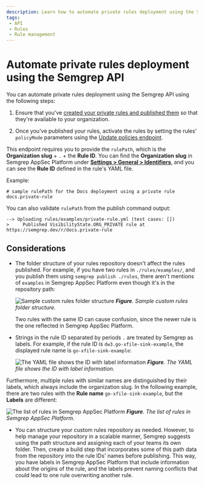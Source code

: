 ```yaml
---
description: Learn how to automate private rules deployment using the Semgrep API.
tags:
 - API
 - Rules
 - Rule management
---
```


# Automate private rules deployment using the Semgrep API

You can automate private rules deployment using the Semgrep API using the following steps:

1. Ensure that you've [created your private rules and published them](/writing-rules/private-rules) so that they're available to your organization.

2. Once you've published your rules, activate the rules by setting the rules' `policyMode` parameters using the [Update policies endpoint](https://semgrep.dev/api/v1/docs/#tag/PoliciesService/operation/semgrep_app.saas.handlers.ruleboard.update_ruleboard_api).

 This endpoint requires you to provide the `rulePath`, which is the **Organization slug** + `.` + the **Rule ID**. You can find the **Organization slug** in Semgrep AppSec Platform under [**Settings > General > Identifiers**](https://semgrep.dev/orgs/-/settings/general/identifiers), and you can see the **Rule ID** defined in the rule's YAML file.

 Example:

 ```text
 # sample rulePath for the Docs deployment using a private rule
 docs.private-rule
 ```

 You can also validate `rulePath` from the publish command output:

 ```console
 --> Uploading rules/examples/private-rule.yml (test cases: [])
 >     Published VisibilityState.ORG_PRIVATE rule at https://semgrep.dev/r/docs.private-rule
 ```

## Considerations

- The folder structure of your rules repository doesn't affect the rules published. For example, if you have two rules in `./rules/examples/`, and you publish them using `semgrep publish ./rules`, there aren't mentions of `examples` in Semgrep AppSec Platform even though it's in the repository path:

  ![Sample custom rules folder structure](/img/publish-custom-rules-1.png#md-width)
  _**Figure**. Sample custom rules folder structure._

  Two rules with the same ID can cause confusion, since the newer rule is the one reflected in Semgrep AppSec Platform.

- Strings in the rule ID separated by periods `.` are treated by Semgrep as labels. For example, if the rule ID is `dw3.go-xfile-sink-example`, the displayed rule name is `go-xfile-sink-example`:

  ![The YAML file shows the ID with label information](/img/publish-custom-rules-2.png#md-width)
  _**Figure**. The YAML file shows the ID with label information._

 Furthermore, multiple rules with similar names are distinguished by their labels, which always include the organization slug. In the following example, there are two rules with the **Rule name** `go-xfile-sink-example`, but the **Labels** are different:

  ![The list of rules in Semgrep AppSec Platform](/img/publish-custom-rules-3.png#md-width)
  _**Figure**. The list of rules in Semgrep AppSec Platform._

- You can structure your custom rules repository as needed. However, to help manage your repository in a scalable manner, Semgrep suggests using the path structure and assigning each of your teams its own folder. Then, create a build step that incorporates some of this path data from the repository into the rule IDs' names before publishing. This way, you have labels in Semgrep AppSec Platform that include information about the origins of the rule, and the labels prevent naming conflicts that could lead to one rule overwriting another rule.
